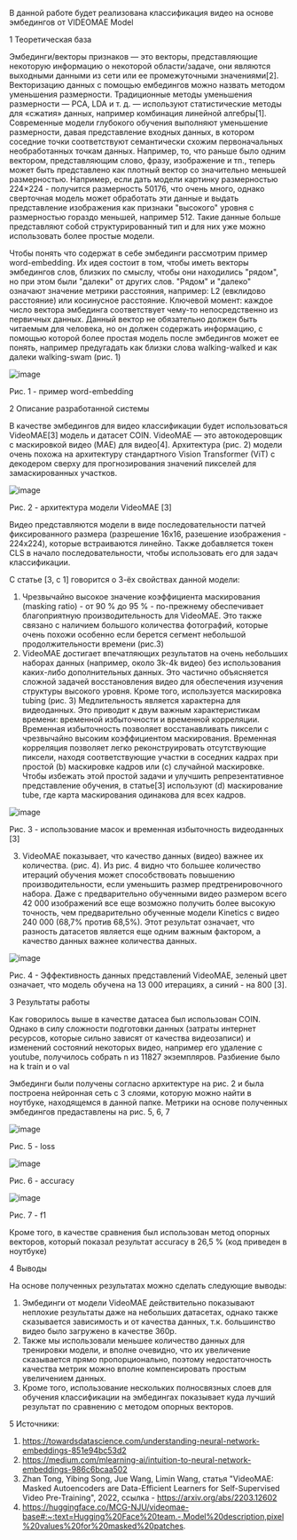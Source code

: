 В данной работе будет реализована классификация видео на основе эмбедингов от VIDEOMAE Model

1 Теоретическая база 

Эмбединги/векторы признаков — это векторы, представляющие некоторую информацию о некоторой области/задаче, они являются выходными данными из сети или ее промежуточными значениями[2]. Векторизацию данных с помощью ембедингов можно назвать методом уменьшения размерности. Традиционные методы уменьшения размерности — PCA, LDA и т. д. — используют статистические методы для «сжатия» данных, например комбинация линейной алгебры[1]. Современные модели глубокого обучения выполняют уменьшение размерности,  давая представление входных данных, в котором соседние точки соответствуют семантически схожим первоначальных необработанных точкам данных. Например, то, что раньше было одним  вектором, представляющим слово, фразу, изображение и тп., теперь может быть представлено как плотный вектор со значительно меньшей размерностью. Например, если дать модели картинку размерностью 224×224 - получится размерность 50176, что очень много, однако сверточная модель может обработать эти данные и выдать представление изображения как признаки "высокого" уровня с размерностью гораздо меньшей, например 512. Такие данные больше представляют собой структурированный тип и для них уже можно использовать более простые модели.

Чтобы понять что содержат в себе эмбединги рассмотрим пример word-embedding. Их идея состоит в том, чтобы иметь векторы эмбедингов слов, близких по смыслу, чтобы они находились "рядом", но при этом были "далеки" от других слов. "Рядом" и "далеко" означают значение метрики расстояния, например: L2 (евклидово расстояние) или косинусное расстояние. Ключевой момент: каждое число вектора эмбединга соответствует чему-то непосредственно из первичных данных. Данный вектор не обязательно должен быть читаемым для человека, но он должен содержать информацию, с помощью которой более простая модель после эмбедингов может ее понять, например предугадать как близки слова walking-walked и как далеки walking-swam (рис. 1)

![image](https://user-images.githubusercontent.com/58371161/209578441-ca548e9a-6dbd-4d01-a586-7eb9b924322d.png)

Рис. 1 - пример word-embedding

2 Описание разработанной системы

В качестве эмбедингов для видео классификации будет использоваться VideoMAE[3] модель и датасет COIN. 
VideoMAE — это автокодеровщик с маскировкой видео (MAE) для видео[4]. Архитектура (рис. 2) модели очень похожа на архитектуру стандартного Vision Transformer (ViT) с декодером сверху для прогнозирования значений пикселей для замаскированных участков.

![image](https://user-images.githubusercontent.com/58371161/209579604-149dac23-fb36-4729-9f07-720d5fad734b.png)

Рис. 2 - архитектура модели VideoMAE [3]

Видео представляются модели в виде последовательности патчей фиксированного размера (разрешение 16x16, разешение изображения - 224x224), которые встраиваются линейно. Также добавляется токен CLS в начало последовательности, чтобы использовать его для задач классификации. 

С статье [3, с 1] говорится о 3-ёх свойствах данной модели:

1) Чрезвычайно высокое значение коэффициента маскирования (masking ratio) - от 90 % до 95 % - по-прежнему обеспечивает благоприятную производительность для VideoMAE. Это также связано с наличием большого количества фотографий, которые очень похожи особенно если берется сегмент небольшой продолжительности времени (рис.3)
2) VideoMAE достигает впечатляющих результатов на очень небольших наборах данных (например, около 3k-4k видео) без использования каких-либо дополнительных данных. Это частично объясняется сложной задачей восстановления видео для обеспечения изучения структуры высокого уровня. Кроме того, используется маскировка tubing (рис. 3)
Медлительность является характерна для видеоданных. Это приводит к двум важным характеристикам времени: временной избыточности и временной корреляции. Временная избыточность позволяет восстанавливать пиксели с чрезвычайно высоким коэффициентом маскирования. Временная корреляция позволяет легко реконструировать отсутствующие пиксели, находя соответствующие участки в соседних кадрах при простой (b) маскировке кадров или (c) случайной маскировке. Чтобы избежать этой простой задачи и улучшить репрезентативное представление обучения, в статье[3] используют (d) маскирование tube, где карта маскирования одинакова для всех кадров.

![image](https://user-images.githubusercontent.com/58371161/209581100-a421f9c3-f412-4a5c-8583-fc9a4d708dda.png)

Рис. 3 - использование масок и временная избыточность видеоданных [3]

3) VideoMAE показывает, что качество данных (видео) важнее их количества. (рис. 4). Из рис. 4 видно что большее количество итераций обучения может способствовать повышению производительности, если уменьшить размер предтренировочного набора. Даже с предварительно обученными видео размером всего 42 000 изображений все еще возможно получить более высокую точность, чем предварительно обученные модели Kinetics с видео 240 000 (68,7% против 68,5%). Этот результат означает, что разность датасетов является еще одним важным фактором, а качество данных важнее количества данных. 

![image](https://user-images.githubusercontent.com/58371161/209580535-e8fa0c8d-a759-4126-a753-c177663b57c8.png)

Рис. 4 - Эффективность данных представлений VideoMAE, зеленый цвет означает, что модель обучена на 13 000 итерациях,
а синий - на 800 [3].

3 Результаты работы

Как говорилось выше в качестве датасеа был использован COIN. Однако в силу сложности подготовки данных (затраты интернет ресурсов, которые сильно зависят от качества видеозаписи) и изменений состояний некоторых видео, например его удаление с youtube, получилось собрать n из 11827 экземпляров. Разбиение было на k train и o val

Эмбединги были получены согласно архитектуре на рис. 2 и была построена нейронная сеть с 3 слоями, которую можно найти в ноутбуке, находящемся в данной папке. Метрики на основе полученных эмбедингов предаставлены на рис. 5, 6, 7

![image](https://user-images.githubusercontent.com/58371161/209582161-17e749da-b88e-481e-8b7d-a5531fa846e6.png)

Рис. 5 - loss

![image](https://user-images.githubusercontent.com/58371161/209582176-10e40f56-33e5-414b-bfee-ba054eaf2793.png)

Рис. 6 - accuracy

![image](https://user-images.githubusercontent.com/58371161/209582181-9a96442b-bed1-42f7-814a-579b91819adc.png)

Рис. 7 - f1

Кроме того, в качестве сравнения был использован метод опорных векторов, который показал результат accuracy в 26,5 % (код приведен в ноутбуке)

4 Выводы

На основе полученных результатах можно сделать следующие выводы:

1) Эмбединги от модели VideoMAE действительно показывают неплохие результаты даже на небольших датасетах, однако также сказывается зависимость и от качества данных, т.к. большинство видео было загружено в качестве 360p. 
2) Также мы использовали меньшее количество данных для тренировки модели, и вполне очевидно, что их увеличение сказывается прямо пропорционально, поэтому недостаточность качества метрик можно вполне компенсировать простым увеличением данных. 
3) Кроме того, использование нескольких полносвязных слоев для обучения классификации на эмбедингах показывает куда лучший результат по сравнению с методом опорных векторов.

5 Источники:
1) https://towardsdatascience.com/understanding-neural-network-embeddings-851e94bc53d2
2) https://medium.com/mlearning-ai/intuition-to-neural-network-embeddings-986c6bcaa502
3) Zhan Tong, Yibing Song, Jue Wang, Limin Wang, статья "VideoMAE: Masked Autoencoders are Data-Efficient Learners for Self-Supervised Video Pre-Training", 2022, ссылка - https://arxiv.org/abs/2203.12602
4) https://huggingface.co/MCG-NJU/videomae-base#:~:text=Hugging%20Face%20team.-,Model%20description,pixel%20values%20for%20masked%20patches.
